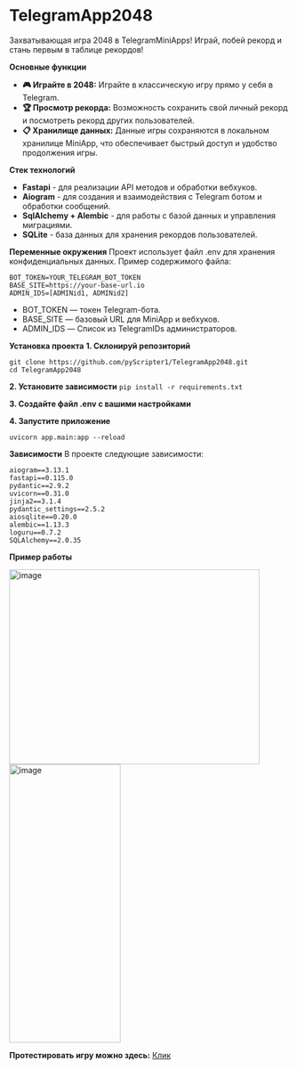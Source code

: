 # TelegramApp2048

Захватывающая игра 2048 в TelegramMiniApps! Играй, побей рекорд и стань первым в таблице рекордов!

**Основные функции**
  * **🎮 Играйте в 2048:** Играйте в классическую игру прямо у себя в Telegram.
  * **🏆 Просмотр рекорда:** Возможность сохранить свой личный рекорд и посмотреть рекорд других пользователей.
  * **📋 Хранилище данных:** Данные игры сохраняются в локальном хранилице MiniApp, что обеспечивает быстрый доступ и удобство продолжения игры.

**Стек технологий**
  * **Fastapi** - для реализации API методов и обработки вебхуков.
  * **Aiogram** - для создания и взаимодействия с Telegram ботом и обработки сообщений.
  * **SqlAlchemy + Alembic** - для работы с базой данных и управления миграциями.
  * **SQLite** - база данных для хранения рекордов пользователей.

**Переменные окружения**
Проект использует файл .env для хранения конфиденциальных данных. Пример содержимого файла:
```
BOT_TOKEN=YOUR_TELEGRAM_BOT_TOKEN
BASE_SITE=https://your-base-url.io
ADMIN_IDS=[ADMINid1, ADMINid2]
```
* BOT_TOKEN — токен Telegram-бота.
* BASE_SITE — базовый URL для MiniApp и вебхуков.
* ADMIN_IDS — Список из TelegramIDs администраторов.

**Установка проекта**
**1. Склонируй репозиторий**
```
git clone https://github.com/pyScripter1/TelegramApp2048.git
cd TelegramApp2048
```
**2. Установите зависимости**
`pip install -r requirements.txt`

**3. Создайте файл .env с вашими настройками**

**4. Запустите приложение**

`uvicorn app.main:app --reload`

**Зависимости**
В проекте следующие зависимости:
```
aiogram==3.13.1
fastapi==0.115.0
pydantic==2.9.2
uvicorn==0.31.0
jinja2==3.1.4
pydantic_settings==2.5.2
aiosqlite==0.20.0
alembic==1.13.3
loguru==0.7.2
SQLAlchemy==2.0.35
```

**Пример работы**

<img width="450" height="350" alt="image" src="https://github.com/user-attachments/assets/78af24c3-fd92-4085-b332-b0241c818604" />

<img width="200" height="500" alt="image" src="https://github.com/user-attachments/assets/354ad0cd-bf9e-4e2f-b892-8e820092b7b7" />

**Протестировать игру можно здесь:**
[Клик](https://t.me/daniil_game_2048bot)




